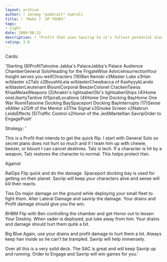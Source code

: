 ```yaml
---
layout: archive
author: ! Jeremy "pakkratt" Sumrall
title: ! "Make 7  UP YOURS"
tags:
- Light
date: 2000-08-22
description: ! "Profit that uses Savirip to it's fullest potential along with some minor tech."
rating: 3.0
---
```

Cards: 

'Starting (8)ProfitTatooine Jabba's PalaceJabba's Palace Audience ChamberGeneral SoloHeading for the FrigateWise AdviceInsurrectionYour Insight serves you wellChracters (19)Ben Kenobi x3Master Luke x3Han w/blaster x2Talz x2BoushhLeia w/blasterChewbacca of KashyyykLando w/blasterLieutenant BlountCorporal BeezerColonel CrackenTawss KhaaMelasWeapons (2)Anakin's lightsaberObi's lightsaberShips (4)Home oneLibertyTantive IVSpiralLocations (4)Home One Docking BayHome One War RoomTatooine Docking BaySpaceport Docking BayInterrupts (17)Sense x6Alter x2Gift of the Mentor x3The Signal x3Smoke Screen x2Nabrun LeidsEffects (5)Traffic Control x2Honor of the JediMantellian SavripOrder to EngagePush'

Strategy: '

This is a Profit that intends to get the quick flip.	I start with General Solo so secret plans does not hurt so much and if I team him up with chewie, beezer, or blount I can cancel destinies.  Talz is tech.  If a character is hit by a weapon, Talz restores the character to normal.  This helps protect Han.

Against

RalOps
Flip quick and do the damage.  Spaceport docking bay is used for getting on their planet.  Savrip will keep your characters alive and sense will kill their reacts.

Ties
Do major damage on the ground while deploying your small fleet to fight them.  Alter Lateral Damage and savirip the damage.  Your drains and Profit damage should give you the win.

BHBM
Flip with Ben controlling the chamber and get Honor out to lessen Your Destiny.  When vader is deployed, put luke away from him.  Your drains and damage should hurt them quite a bit.

Big Blue
Again, use your drains and profit damage to hurt them a lot.  Always keep han inside so he can't be trampled.	Savrip will help immensely.

Over all this is a very solid deck.  The SAC is great and will keep Savrip up and running.  Order to Engage and Savrip will win games for you.'